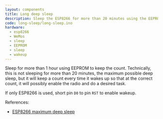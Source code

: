 ```yaml
---
layout: components
title: Long deep sleep
description: Sleep the ESP8266 for more than 20 minutes using the EEPROM count
code: long-sleep/long-sleep.ino
hardware:
  - esp8266
  - WeMos
  - sleep
  - EEPROM
  - sleep
  - wakeup
---
```


Sleep for more than 1 hour using EEPROM to keep the count. Technically, this is not sleeping for more than 20 minutes, the maximum possible deep sleep, but it will keep a count every time it wakes up so that at the correct count, it will possibly enable the radio and do a desired task.

If only ESP8266 is used, short pin `D0` to pin `RST` to enable wakeup.

References:

- [ESP8266 maximum deep sleep](https://thingpulse.com/max-deep-sleep-for-esp8266/)
